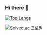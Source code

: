 ### Hi there 👋

<!--
**yongjae5717/yongjae5717** is a ✨ _special_ ✨ repository because its `README.md` (this file) appears on your GitHub profile.

Here are some ideas to get you started:

- 🔭 I’m currently working on ...
- 🌱 I’m currently learning ...
- 👯 I’m looking to collaborate on ...
- 🤔 I’m looking for help with ...
- 💬 Ask me about ...
- 📫 How to reach me: ...
- 😄 Pronouns: ...
- ⚡ Fun fact: ...
-->
[![Top Langs](https://github-readme-stats.vercel.app/api/top-langs/?username=yongjae5717&layout=compact)](https://github.com/yongjae5717/github-readme-stats)

[![Solved.ac
프로필](http://mazassumnida.wtf/api/v2/generate_badge?boj=dydwo5717)](https://solved.ac/dydwo5717)
